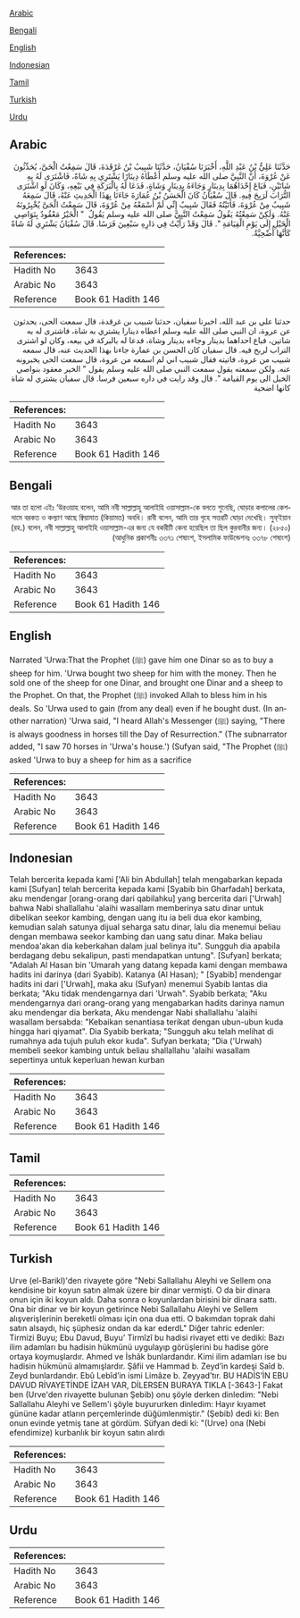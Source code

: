 [Arabic](#arabic)

[Bengali](#bengali)

[English](#english)

[Indonesian](#indonesian)

[Tamil](#tamil)

[Turkish](#turkish)

[Urdu](#urdu)

## Arabic


<div dir="rtl" lang="ar" style={{fontSize:'larger',backgroundColor:'#f8f9fa',padding:20}}>
حَدَّثَنَا عَلِيُّ بْنُ عَبْدِ اللَّهِ، أَخْبَرَنَا سُفْيَانُ، حَدَّثَنَا شَبِيبُ بْنُ غَرْقَدَةَ، قَالَ سَمِعْتُ الْحَىَّ، يُحَدِّثُونَ عَنْ عُرْوَةَ، أَنَّ النَّبِيَّ صلى الله عليه وسلم أَعْطَاهُ دِينَارًا يَشْتَرِي بِهِ شَاةً، فَاشْتَرَى لَهُ بِهِ شَاتَيْنِ، فَبَاعَ إِحْدَاهُمَا بِدِينَارٍ وَجَاءَهُ بِدِينَارٍ وَشَاةٍ، فَدَعَا لَهُ بِالْبَرَكَةِ فِي بَيْعِهِ، وَكَانَ لَوِ اشْتَرَى التُّرَابَ لَرَبِحَ فِيهِ‏.‏ قَالَ سُفْيَانُ كَانَ الْحَسَنُ بْنُ عُمَارَةَ جَاءَنَا بِهَذَا الْحَدِيثِ عَنْهُ، قَالَ سَمِعَهُ شَبِيبٌ مِنْ عُرْوَةَ، فَأَتَيْتُهُ فَقَالَ شَبِيبٌ إِنِّي لَمْ أَسْمَعْهُ مِنْ عُرْوَةَ، قَالَ سَمِعْتُ الْحَىَّ يُخْبِرُونَهُ عَنْهُ‏.‏ وَلَكِنْ سَمِعْتُهُ يَقُولُ سَمِعْتُ النَّبِيَّ صلى الله عليه وسلم يَقُولُ ‏ "‏ الْخَيْرُ مَعْقُودٌ بِنَوَاصِي الْخَيْلِ إِلَى يَوْمِ الْقِيَامَةِ ‏"‏‏.‏ قَالَ وَقَدْ رَأَيْتُ فِي دَارِهِ سَبْعِينَ فَرَسًا‏.‏ قَالَ سُفْيَانُ يَشْتَرِي لَهُ شَاةً كَأَنَّهَا أُضْحِيَّةٌ‏.‏
</div>
<div style={{backgroundColor:'#f8f9fa',padding:20, marginBottom: 10}}><table> <thead> <tr> <th>References:</th> <th></th> </tr> </thead> <tbody><tr><td>Hadith No</td><td>3643</td></tr><tr><td>Arabic No</td><td>3643</td></tr><tr><td>Reference</td><td>Book 61 Hadith 146</td></tr></tbody></table></div>


<div dir="rtl" lang="ar" style={{fontSize:'larger',backgroundColor:'#f8f9fa',padding:20}}>
حدثنا علي بن عبد الله، اخبرنا سفيان، حدثنا شبيب بن غرقدة، قال سمعت الحى، يحدثون عن عروة، ان النبي صلى الله عليه وسلم اعطاه دينارا يشتري به شاة، فاشترى له به شاتين، فباع احداهما بدينار وجاءه بدينار وشاة، فدعا له بالبركة في بيعه، وكان لو اشترى التراب لربح فيه. قال سفيان كان الحسن بن عمارة جاءنا بهذا الحديث عنه، قال سمعه شبيب من عروة، فاتيته فقال شبيب اني لم اسمعه من عروة، قال سمعت الحى يخبرونه عنه. ولكن سمعته يقول سمعت النبي صلى الله عليه وسلم يقول " الخير معقود بنواصي الخيل الى يوم القيامة ". قال وقد رايت في داره سبعين فرسا. قال سفيان يشتري له شاة كانها اضحية
</div>
<div style={{backgroundColor:'#f8f9fa',padding:20, marginBottom: 10}}><table> <thead> <tr> <th>References:</th> <th></th> </tr> </thead> <tbody><tr><td>Hadith No</td><td>3643</td></tr><tr><td>Arabic No</td><td>3643</td></tr><tr><td>Reference</td><td>Book 61 Hadith 146</td></tr></tbody></table></div>

## Bengali


<div dir="rtl" lang="bn" style={{fontSize:'larger',backgroundColor:'#f8f9fa',padding:20}}>
আর তা হলো এইঃ ‘উরওয়াহ বলেন, আমি নবী সাল্লাল্লাহু আলাইহি ওয়াসাল্লাম-কে বলতে শুনেছি, ঘোড়ার কপালের কেশদামে বরকত ও কল্যাণ আছে ক্বিয়ামাত (কিয়ামত) অবধি। রাবী বলেন, আমি তার গৃহে সত্তরটি ঘোড়া দেখেছি। সুফ্ইয়ান (রহ.) বলেন, নবী সাল্লাল্লাহু আলাইহি ওয়াসাল্লাম-এর জন্য যে বকরীটি কেনা হয়েছিল তা ছিল কুরবানীর জন্য। (২৮৫০) (আধুনিক প্রকাশনীঃ ৩৩৭১ শেষাংশ, ইসলামিক ফাউন্ডেশনঃ ৩৩৭৮ শেষাংশ)
</div>
<div style={{backgroundColor:'#f8f9fa',padding:20, marginBottom: 10}}><table> <thead> <tr> <th>References:</th> <th></th> </tr> </thead> <tbody><tr><td>Hadith No</td><td>3643</td></tr><tr><td>Arabic No</td><td>3643</td></tr><tr><td>Reference</td><td>Book 61 Hadith 146</td></tr></tbody></table></div>

## English


<div dir="ltr" lang="en" style={{fontSize:'larger',backgroundColor:'#f8f9fa',padding:20}}>
Narrated 'Urwa:That the Prophet (ﷺ) gave him one Dinar so as to buy a sheep for him. 'Urwa bought two sheep for him with the money. Then he sold one of the sheep for one Dinar, and brought one Dinar and a sheep to the Prophet. On that, the Prophet (ﷺ) invoked Allah to bless him in his deals. So 'Urwa used to gain (from any deal) even if he bought dust. (In another narration) 'Urwa said, "I heard Allah's Messenger (ﷺ) saying, "There is always goodness in horses till the Day of Resurrection." (The subnarrator added, "I saw 70 horses in 'Urwa's house.') (Sufyan said, "The Prophet (ﷺ) asked 'Urwa to buy a sheep for him as a sacrifice
</div>
<div style={{backgroundColor:'#f8f9fa',padding:20, marginBottom: 10}}><table> <thead> <tr> <th>References:</th> <th></th> </tr> </thead> <tbody><tr><td>Hadith No</td><td>3643</td></tr><tr><td>Arabic No</td><td>3643</td></tr><tr><td>Reference</td><td>Book 61 Hadith 146</td></tr></tbody></table></div>

## Indonesian


<div dir="ltr" lang="id" style={{fontSize:'larger',backgroundColor:'#f8f9fa',padding:20}}>
Telah bercerita kepada kami ['Ali bin Abdullah] telah mengabarkan kepada kami [Sufyan] telah bercerita kepada kami [Syabib bin Gharfadah] berkata, aku mendengar [orang-orang dari qabilahku] yang bercerita dari ['Urwah] bahwa Nabi shallallahu 'alaihi wasallam memberinya satu dinar untuk dibelikan seekor kambing, dengan uang itu ia beli dua ekor kambing, kemudian salah satunya dijual seharga satu dinar, lalu dia menemui beliau dengan membawa seekor kambing dan uang satu dinar. Maka beliau mendoa'akan dia keberkahan dalam jual belinya itu". Sungguh dia apabila berdagang debu sekalipun, pasti mendapatkan untung". [Sufyan] berkata; "Adalah Al Hasan bin 'Umarah yang datang kepada kami dengan membawa hadits ini darinya (dari Syabib). Katanya (Al Hasan); " [Syabib] mendengar hadits ini dari ['Urwah], maka aku (Sufyan) menemui Syabib lantas dia berkata; "Aku tidak mendengarnya dari 'Urwah". Syabib berkata; "Aku mendengarnya dari orang-orang yang mengabarkan hadits darinya namun aku mendengar dia berkata, Aku mendengar Nabi shallallahu 'alaihi wasallam bersabda: "Kebaikan senantiasa terikat dengan ubun-ubun kuda hingga hari qiyamat". Dia Syabib berkata; "Sungguh aku telah melihat di rumahnya ada tujuh puluh ekor kuda". Sufyan berkata; "Dia ('Urwah) membeli seekor kambing untuk beliau shallallahu 'alaihi wasallam sepertinya untuk keperluan hewan kurban
</div>
<div style={{backgroundColor:'#f8f9fa',padding:20, marginBottom: 10}}><table> <thead> <tr> <th>References:</th> <th></th> </tr> </thead> <tbody><tr><td>Hadith No</td><td>3643</td></tr><tr><td>Arabic No</td><td>3643</td></tr><tr><td>Reference</td><td>Book 61 Hadith 146</td></tr></tbody></table></div>

## Tamil


<div dir="ltr" lang="ta" style={{fontSize:'larger',backgroundColor:'#f8f9fa',padding:20}}>

</div>
<div style={{backgroundColor:'#f8f9fa',padding:20, marginBottom: 10}}><table> <thead> <tr> <th>References:</th> <th></th> </tr> </thead> <tbody><tr><td>Hadith No</td><td>3643</td></tr><tr><td>Arabic No</td><td>3643</td></tr><tr><td>Reference</td><td>Book 61 Hadith 146</td></tr></tbody></table></div>

## Turkish


<div dir="ltr" lang="tr" style={{fontSize:'larger',backgroundColor:'#f8f9fa',padding:20}}>
Urve (el-Barikl)'den rivayete göre "Nebi Sallallahu Aleyhi ve Sellem ona kendisine bir koyun satın almak üzere bir dinar vermişti. O da bir dinara onun için iki koyun aldı. Daha sonra o koyunlardan birisini bir dinara sattı. Ona bir dinar ve bir koyun getirince Nebi Sallallahu Aleyhi ve Sellem alışverişIerinin bereketli olması için ona dua etti. O bakımdan toprak dahi satın alsaydı, hiç şüphesiz ondan da kar ederdL" Diğer tahric edenler: Tirmizi Buyu; Ebu Davud, Buyu’ Tirmîzî bu hadisi rivayet etti ve dediki: Bazı ilim adamları bu hadisin hükmünü uygulayıp görüşlerini bu hadise göre ortaya koymuşlardır. Ahmed ve İshâk bunlardandır. Kimi ilim adamları ise bu hadisin hükmünü almamışlardır. Şâfii ve Hammad b. Zeyd’in kardeşi Saîd b. Zeyd bunlardandır. Ebû Lebîd’in ismi Limâze b. Zeyyad’tır. BU HADİS’İN EBU DAVUD RİVAYETİNDE İZAH VAR, DİLERSEN BURAYA TIKLA [-3643-] Fakat ben (Urve'den rivayette bulunan Şebib) onu şöyle derken dinledim: "Nebi Sallallahu Aleyhi ve Sellem'i şöyle buyururken dinledim: Hayır kıyamet gününe kadar atların perçemlerinde düğümlenmiştir." (Şebib) dedi ki: Ben onun evinde yetmiş tane at gördüm. Süfyan dedi ki: "(Urve) ona (Nebi efendimize) kurbanlık bir koyun satın alırdı
</div>
<div style={{backgroundColor:'#f8f9fa',padding:20, marginBottom: 10}}><table> <thead> <tr> <th>References:</th> <th></th> </tr> </thead> <tbody><tr><td>Hadith No</td><td>3643</td></tr><tr><td>Arabic No</td><td>3643</td></tr><tr><td>Reference</td><td>Book 61 Hadith 146</td></tr></tbody></table></div>

## Urdu


<div dir="rtl" lang="ur" style={{fontSize:'larger',backgroundColor:'#f8f9fa',padding:20}}>

</div>
<div style={{backgroundColor:'#f8f9fa',padding:20, marginBottom: 10}}><table> <thead> <tr> <th>References:</th> <th></th> </tr> </thead> <tbody><tr><td>Hadith No</td><td>3643</td></tr><tr><td>Arabic No</td><td>3643</td></tr><tr><td>Reference</td><td>Book 61 Hadith 146</td></tr></tbody></table></div>